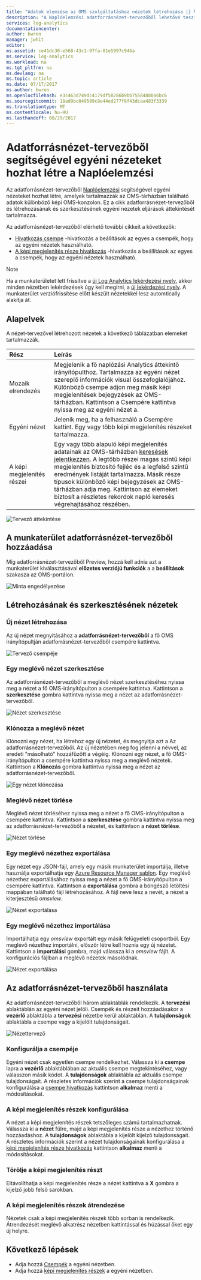 ```yaml
---
title: "Adatok elemzése az OMS szolgáltatáshoz nézetek létrehozása |} Microsoft Docs"
description: "A Naplóelemzési adatforrásnézet-tervezőből lehetővé teszi az OMS és az Azure portálon megjelenő egyéni nézetek létrehozása, és az OMS-tárházban található adatok különböző képi megjelenítéseket tartalmaz. Ez a cikk adatforrásnézet-tervezőből és létrehozásának és szerkesztésének egyéni nézetek eljárások áttekintését tartalmazza."
services: log-analytics
documentationcenter: 
author: bwren
manager: jwhit
editor: 
ms.assetid: ce41dc30-e568-43c1-97fa-81e5997c946a
ms.service: log-analytics
ms.workload: na
ms.tgt_pltfrm: na
ms.devlang: na
ms.topic: article
ms.date: 07/17/2017
ms.author: bwren
ms.openlocfilehash: e3c463d749dc4179df58286b9bb75584880a6bc6
ms.sourcegitcommit: 18ad9bc049589c8e44ed277f8f43dcaa483f3339
ms.translationtype: MT
ms.contentlocale: hu-HU
ms.lasthandoff: 08/29/2017
---
```

# <a name="use-view-designer-to-create-custom-views-in-log-analytics"></a>Adatforrásnézet-tervezőből segítségével egyéni nézeteket hozhat létre a Naplóelemzési
Az adatforrásnézet-tervezőből [Naplóelemzési](log-analytics-overview.md) segítségével egyéni nézeteket hozhat létre, amelyek tartalmazzák az OMS-tárházban található adatok különböző képi OMS-konzolon. Ez a cikk adatforrásnézet-tervezőből és létrehozásának és szerkesztésének egyéni nézetek eljárások áttekintését tartalmazza.

Az adatforrásnézet-tervezőből elérhető további cikkeit a következők:

* [Hivatkozás csempe](log-analytics-view-designer-tiles.md) -hivatkozás a beállítások az egyes a csempék, hogy az egyéni nézetek használható.
* [A képi megjelenítés része hivatkozás](log-analytics-view-designer-parts.md) -hivatkozás a beállítások az egyes a csempék, hogy az egyéni nézetek használható.

>[!NOTE]
> Ha a munkaterületet lett frissítve a [új Log Analytics lekérdezési nyelv](log-analytics-log-search-upgrade.md), akkor minden nézetben lekérdezések úgy kell megírni, a [új lekérdezési nyelv](https://go.microsoft.com/fwlink/?linkid=856078).  A munkaterület verziófrissítése előtt készült nézetekkel lesz automtically alakítja át.

## <a name="concepts"></a>Alapelvek
A nézet-tervezővel létrehozott nézetek a következő táblázatban elemeket tartalmazzák.

| Rész | Leírás |
|:--- |:--- |
| Mozaik elrendezés |Megjelenik a fő naplózási Analytics áttekintő irányítópulthoz.  Tartalmazza az egyéni nézet szereplő információk visual összefoglalójához.  Különböző csempe adjon meg másik képi megjelenítések bejegyzések az OMS-tárházban.  Kattintson a Csempére kattintva nyissa meg az egyéni nézet a. |
| Egyéni nézet |Jelenik meg, ha a felhasználó a Csempére kattint.  Egy vagy több képi megjelenítés részeket tartalmazza. |
| A képi megjelenítés részei |Egy vagy több alapuló képi megjelenítés adatainak az OMS-tárházban [keresések jelentkezzen](log-analytics-log-searches.md).  A legtöbb részei magas szintű képi megjelenítés biztosító fejléc és a legfelső szintű eredmények listáját tartalmazza.  Másik része típusok különböző képi bejegyzések az OMS-tárházban adja meg.  Kattintson az elemeket biztosít a részletes rekordok napló keresés végrehajtásához részében. |

![Tervező áttekintése](media/log-analytics-view-designer/overview.png)

## <a name="add-view-designer-to-your-workspace"></a>A munkaterület adatforrásnézet-tervezőből hozzáadása
Míg adatforrásnézet-tervezőből Preview, hozzá kell adnia azt a munkaterület kiválasztásával **előzetes verziójú funkciók** a a **beállítások** szakasza az OMS-portálon.

![Minta engedélyezése](media/log-analytics-view-designer/preview.png)

## <a name="creating-and-editing-views"></a>Létrehozásának és szerkesztésének nézetek
### <a name="create-a-new-view"></a>Új nézet létrehozása
Az új nézet megnyitásához a **adatforrásnézet-tervezőből** a fő OMS irányítópultján adatforrásnézet-tervezőből csempére kattintva.

![Tervező csempéje](media/log-analytics-view-designer/view-designer-tile.png)

### <a name="edit-an-existing-view"></a>Egy meglévő nézet szerkesztése
Az adatforrásnézet-tervezőből a meglévő nézet szerkesztéséhez nyissa meg a nézet a fő OMS-irányítópulton a csempére kattintva.  Kattintson a **szerkesztése** gombra kattintva nyissa meg a nézet az adatforrásnézet-tervezőből.

![Nézet szerkesztése](media/log-analytics-view-designer/menu-edit.png)

### <a name="clone-an-existing-view"></a>Klónozza a meglévő nézet
Klónozni egy nézet, ha létrehoz egy új nézetet, és megnyitja azt a Az adatforrásnézet-tervezőből.  Az új nézetében meg fog jelenni a névvel, az eredeti "másolható" hozzáfűzött a végéig.  Klónozni egy nézet, a fő OMS-irányítópulton a csempére kattintva nyissa meg a meglévő nézetek.  Kattintson a **Klónozás** gombra kattintva nyissa meg a nézet az adatforrásnézet-tervezőből.

![Egy nézet klónozása](media/log-analytics-view-designer/edit-menu-clone.png)

### <a name="delete-an-existing-view"></a>Meglévő nézet törlése
Meglévő nézet törléséhez nyissa meg a nézet a fő OMS-irányítópulton a csempére kattintva.  Kattintson a **szerkesztése** gombra kattintva nyissa meg az adatforrásnézet-tervezőből a nézetet, és kattintson a **nézet törlése**.

![Nézet törlése](media/log-analytics-view-designer/edit-menu-delete.png)

### <a name="export-an-existing-view"></a>Egy meglévő nézethez exportálása
Egy nézet egy JSON-fájl, amely egy másik munkaterület importálja, illetve használja exportálhatja egy [Azure Resource Manager sablon](../azure-resource-manager/resource-group-authoring-templates.md).  Egy meglévő nézethez exportálásához nyissa meg a nézet a fő OMS-irányítópulton a csempére kattintva.  Kattintson a **exportálása** gombra a böngésző letöltési mappában található fájl létrehozásához.  A fájl neve lesz a nevét, a nézet a kiterjesztésű *omsview*.

![Nézet exportálása](media/log-analytics-view-designer/edit-menu-export.png)

### <a name="import-an-existing-view"></a>Egy meglévő nézethez importálása
Importálhatja egy *omsview* exportált egy másik felügyeleti csoportból.  Egy meglévő nézethez importálni, először létre kell hoznia egy új nézetet.  Kattintson a **importálási** gombra, majd válassza ki a *omsview* fájlt.  A konfigurációs fájlban a meglévő nézetek másolódnak.

![Nézet exportálása](media/log-analytics-view-designer/edit-menu-import.png)

## <a name="working-with-view-designer"></a>Az adatforrásnézet-tervezőből használata
Az adatforrásnézet-tervezőből három ablaktáblák rendelkezik.  A **tervezési** ablaktáblán az egyéni nézet jelöli.  Csempék és részeit hozzáadásakor a **vezérlő** ablaktábla a **tervezési** nézetbe kerül ablaktáblán.  A **tulajdonságok** ablaktábla a csempe vagy a kijelölt tulajdonságait.

![Nézettervező](media/log-analytics-view-designer/view-designer-screenshot.png)

### <a name="configure-view-tile"></a>Konfigurálja a csempéje
Egyéni nézet csak egyetlen csempe rendelkezhet.  Válassza ki a **csempe** lapra a **vezérlő** ablaktáblában az aktuális csempe megtekintéséhez, vagy válasszon másik kódot.  A **tulajdonságok** ablaktábla az aktuális csempe tulajdonságait.  A részletes információk szerint a csempe tulajdonságainak konfigurálása a [csempe hivatkozás](log-analytics-view-designer-tiles.md) kattintson **alkalmaz** menti a módosításokat.

### <a name="configure-visualization-parts"></a>A képi megjelenítés részek konfigurálása
A nézet a képi megjelenítés részek tetszőleges számú tartalmazhatnak.  Válassza ki a **nézet** fülre, majd a képi megjelenítés része a nézethez történő hozzáadáshoz.  A **tulajdonságok** ablaktábla a kijelölt kijelző tulajdonságait.  A részletes információk szerint a nézet tulajdonságainak konfigurálása a [képi megjelenítés része hivatkozás](log-analytics-view-designer-parts.md) kattintson **alkalmaz** menti a módosításokat.

### <a name="delete-a-visualization-part"></a>Törölje a képi megjelenítés részt
Eltávolíthatja a képi megjelenítés része a nézet kattintva a **X** gombra a kijelző jobb felső sarokban.

### <a name="rearrange-visualization-parts"></a>A képi megjelenítés részek átrendezése
Nézetek csak a képi megjelenítés részek több sorban is rendelkezik.  Átrendezését meglévő alkatrész nézetben kattintással és húzással őket egy új helyre.

## <a name="next-steps"></a>Következő lépések
* Adja hozzá [Csempék](log-analytics-view-designer-tiles.md) a egyéni nézetben.
* Adja hozzá [képi megjelenítés részek](log-analytics-view-designer-parts.md) a egyéni nézetben.
